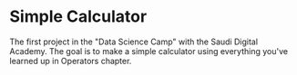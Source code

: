 # Simple Calculator
The first project in the "Data Science Camp" with the Saudi Digital Academy.
The goal is to make a simple calculator using everything you've learned up in Operators chapter.

